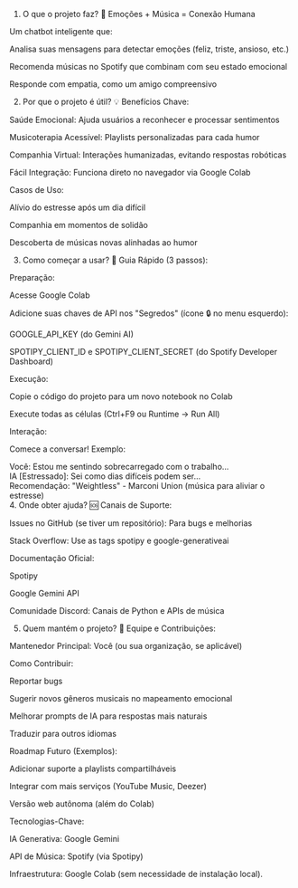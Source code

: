 1. O que o projeto faz?
🎵 Emoções + Música = Conexão Humana

Um chatbot inteligente que:

Analisa suas mensagens para detectar emoções (feliz, triste, ansioso, etc.)

Recomenda músicas no Spotify que combinam com seu estado emocional

Responde com empatia, como um amigo compreensivo

2. Por que o projeto é útil?
💡 Benefícios Chave:

Saúde Emocional: Ajuda usuários a reconhecer e processar sentimentos

Musicoterapia Acessível: Playlists personalizadas para cada humor

Companhia Virtual: Interações humanizadas, evitando respostas robóticas

Fácil Integração: Funciona direto no navegador via Google Colab

Casos de Uso:

Alívio do estresse após um dia difícil

Companhia em momentos de solidão

Descoberta de músicas novas alinhadas ao humor

3. Como começar a usar?
🚀 Guia Rápido (3 passos):

Preparação:

Acesse Google Colab

Adicione suas chaves de API nos "Segredos" (ícone 🔒 no menu esquerdo):

GOOGLE_API_KEY (do Gemini AI)

SPOTIPY_CLIENT_ID e SPOTIPY_CLIENT_SECRET (do Spotify Developer Dashboard)

Execução:

Copie o código do projeto para um novo notebook no Colab

Execute todas as células (Ctrl+F9 ou Runtime → Run All)

Interação:

Comece a conversar! Exemplo:

Você: Estou me sentindo sobrecarregado com o trabalho...  
IA [Estressado]: Sei como dias difíceis podem ser...  
Recomendação: "Weightless" - Marconi Union (música para aliviar o estresse)  
4. Onde obter ajuda?
🆘 Canais de Suporte:

Issues no GitHub (se tiver um repositório): Para bugs e melhorias

Stack Overflow: Use as tags spotipy e google-generativeai

Documentação Oficial:

Spotipy

Google Gemini API

Comunidade Discord: Canais de Python e APIs de música

5. Quem mantém o projeto?
👥 Equipe e Contribuições:

Mantenedor Principal: Você (ou sua organização, se aplicável)

Como Contribuir:

Reportar bugs

Sugerir novos gêneros musicais no mapeamento emocional

Melhorar prompts de IA para respostas mais naturais

Traduzir para outros idiomas

Roadmap Futuro (Exemplos):

Adicionar suporte a playlists compartilháveis

Integrar com mais serviços (YouTube Music, Deezer)

Versão web autônoma (além do Colab)

Tecnologias-Chave:

IA Generativa: Google Gemini

API de Música: Spotify (via Spotipy)

Infraestrutura: Google Colab (sem necessidade de instalação local).
